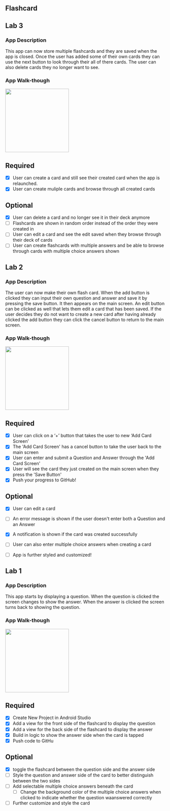 ## Flashcard


## Lab 3

### App Description
This app can now store multiple flashcards and they are saved when the app is closed. Once the user has added some of their own cards they can use the next button to look through their all of there cards. The user can also delete cards they no longer want to see.

### App Walk-though

<img src="http://g.recordit.co/d4I3kiymx1.gif" width=200><br>

## Required
- [X] User can create a card and still see their created card when the app is relaunched.
- [X] User can create muliple cards and browse through all created cards

## Optional
- [X] User can delete a card and no longer see it in their deck anymore
- [ ] Flashcards are shown in random order instead of the order they were created in
- [ ] User can edit a card and see the edit saved when they browse through their deck of cards
- [ ] User can create flashcards with multiple answers and be able to browse through cards with multiple choice answers shown

## Lab 2

### App Description
The user can now make their own flash card. When the add button is clicked they can input their own question and answer and save it by pressing the save button. It then appears on the main screen. An edit button can be clicked as well that lets them edit a card that has been saved. If the user decides they do not want to create a new card after having already clicked the add button they can click the cancel button to return to the main screen.

### App Walk-though

<img src="http://g.recordit.co/4EoGmu80Yl.gif" width=200><br>



## Required
- [X] User can click on a ‘+’ button that takes the user to new ‘Add Card Screen’
- [X] The 'Add Card Screen' has a cancel button to take the user back to the main screen
- [X] User can enter and submit a Question and Answer through the 'Add Card Screen'
- [X] User will see the card they just created on the main screen when they press the 'Save Button'
- [X] Push your progress to GitHub!

## Optional
- [X] User can edit a card
- [ ] An error message is shown if the user doesn't enter both a Question and an Answer
- [X] A notification is shown if the card was created successfully
- [ ] User can also enter multiple choice answers when creating a card
- [ ] App is further styled and customized!


## Lab 1

### App Description
This app starts by displaying a question. When the question is clicked the screen changes to show the answer. 
When the answer is clicked the screen turns back to showing the question.

### App Walk-though

<img src="http://g.recordit.co/882cjbJ0mN.gif" width=200><br>

## Required
- [X] Create New Project in Android Studio
- [X] Add a view for the front side of the flashcard to display the question
- [X] Add a view for the back side of the flashcard to display the answer
- [X] Build in logic to show the answer side when the card is tapped
- [X] Push code to GitHu
## Optional
- [X] toggle the flashcard between the question side and the answer side
- [ ] Style the question and answer side of the card to better distinguish between the two sides
- [ ] Add selectable multiple choice answers beneath the card
   - [ ] Change the background color of the multiple choice answers when clicked to indicate whether the question waanswered correctly
- [ ] Further customize and style the card
